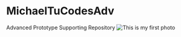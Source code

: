 # MichaelTuCodesAdv
Advanced Prototype Supporting Repository
![This is my first photo](../IMG_0028.jpeg) 
